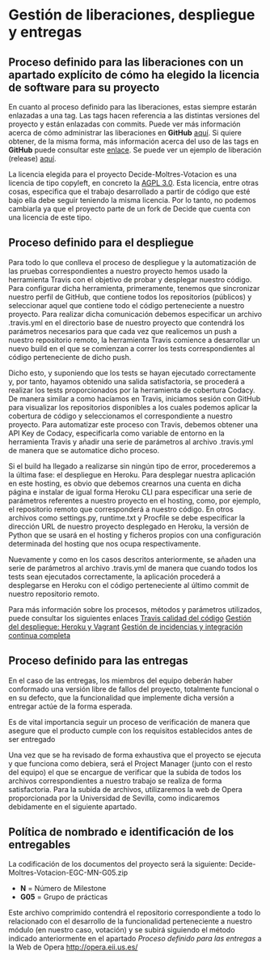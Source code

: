 # Gestión de liberaciones, despliegue y entregas

## Proceso definido para las liberaciones con un apartado explícito de cómo ha elegido la licencia de software para su proyecto

En cuanto al proceso definido para las liberaciones, estas siempre estarán enlazadas a una tag. Las tags hacen referencia a las distintas versiones del proyecto y están enlazadas con commits. Puede ver más información acerca de cómo administrar las liberaciones en **GitHub** [aquí](https://help.github.com/articles/creating-releases/). Si quiere obtener, de la misma forma, más información acerca del uso de las tags en **GitHub** puede consultar este [enlace](https://developer.github.com/v3/git/tags/).
Se puede ver un ejemplo de liberación (release) [aquí](https://github.com/decide-moltres/decide-votacion/releases/tag/v1.1).

La licencia elegida para el proyecto Decide-Moltres-Votacion es una licencia de tipo copyleft, en concreto la 
[AGPL 3.0](https://www.gnu.org/licenses/agpl-3.0.en.html). Esta licencia, entre otras cosas, especifica que el trabajo 
desarrollado a partir de código que esté bajo ella debe seguir teniendo la misma licencia. Por lo tanto, no podemos 
cambiarla ya que el proyecto parte de un fork de Decide que cuenta con una licencia de este tipo.

## Proceso definido para el despliegue
Para todo lo que conlleva el proceso de despliegue y la automatización de las pruebas correspondientes a nuestro proyecto hemos usado la herramienta Travis con el objetivo de probar y desplegar nuestro código. Para configurar dicha herramienta, primeramente, tenemos que sincronizar nuestro perfil de GitHub, que contiene todos los repositorios (públicos) y seleccionar aquel que contiene todo el código perteneciente a nuestro proyecto. Para realizar dicha comunicación debemos especificar un archivo .travis.yml en el directorio base de nuestro proyecto que contendrá los parámetros necesarios para que cada vez que realicemos un push a nuestro repositorio remoto, la herramienta Travis comience a desarrollar un nuevo build en el que se comienzan a correr los tests correspondientes al código perteneciente de dicho push.

Dicho esto, y suponiendo que los tests se hayan ejecutado correctamente y, por tanto, hayamos obtenido una salida satisfactoria, se procederá a realizar los tests proporcionados por la herramienta de cobertura Codacy. De manera similar a como hacíamos en Travis, iniciamos sesión con GitHub para visualizar los repositorios disponibles a los cuales podemos aplicar la cobertura de código y seleccionamos el correspondiente a nuestro proyecto. Para automatizar este proceso con Travis, debemos obtener una API Key de Codacy, especificarla como variable de entorno en la herramienta Travis y añadir una serie de parámetros al archivo .travis.yml de manera que se automatice dicho proceso.

Si el build ha llegado a realizarse sin ningún tipo de error, procederemos a la última fase: el despliegue en Heroku.
Para desplegar nuestra aplicación en este hosting, es obvio que debemos crearnos una cuenta en dicha página e instalar de igual forma Heroku CLI para especificar una serie de parámetros referentes a nuestro proyecto en el hosting, como, por ejemplo, el repositorio remoto que corresponderá a nuestro código. En otros archivos como settings.py, runtime.txt y Procfile se debe especificar la dirección URL de nuestro proyecto desplegado en Heroku, la versión de Python que se usará en el hosting y ficheros propios con una configuración determinada del hosting que nos ocupa respectivamente.

Nuevamente y como en los casos descritos anteriormente, se añaden una serie de parámetros al archivo .travis.yml de manera que cuando todos los tests sean ejecutados correctamente, la aplicación procederá a desplegarse en Heroku con el código perteneciente al último commit de nuestro repositorio remoto.

Para más información sobre los procesos, métodos y parámetros utilizados, puede consultar los siguientes enlaces
[Travis calidad del código](https://1984.lsi.us.es/wiki-egc/index.php/Travis_calidad_de_c%C3%B3digo)
[Gestión del despliegue: Heroku y Vagrant](https://1984.lsi.us.es/wiki-egc/index.php/Gesti%C3%B3n_del_despliegue:_Heroku_y_Vagrant)
[Gestión de incidencias y integración continua completa](https://1984.lsi.us.es/wiki-egc/index.php/Gesti%C3%B3n_de_incidencias_y_integraci%C3%B3n_continua_completa)

## Proceso definido para las entregas
En el caso de las entregas, los miembros del equipo deberán haber conformado una versión libre de fallos del proyecto, totalmente funcional o en su defecto, que la funcionalidad que implemente dicha versión a entregar actúe de la forma esperada.

Es de vital importancia seguir un proceso de verificación de manera que asegure que el producto cumple con los requisitos establecidos antes de ser entregado

Una vez que se ha revisado de forma exhaustiva que el proyecto se ejecuta y que funciona como debiera, será el Project Manager (junto con el resto del equipo) el que se encargue de verificar que la subida de todos los archivos correspondientes a nuestro trabajo se realiza de forma satisfactoria. Para la subida de archivos, utilizaremos la web de Opera proporcionada por la Universidad de Sevilla, como indicaremos debidamente en el siguiente apartado.


## Política de nombrado e identificación de los entregables

La codificación de los documentos del proyecto será la siguiente: 
Decide-Moltres-Votacion-EGC-MN-G05.zip

   * **N** = Número de Milestone
   * **G05** = Grupo de prácticas

Este archivo comprimido contendrá el repositorio correspondiente a todo lo relacionado con el desarrollo de la funcionalidad perteneciente a nuestro módulo (en nuestro caso, votación) y se subirá siguiendo el método indicado anteriormente en el apartado _Proceso definido para las entregas_ a la Web de Opera http://opera.eii.us.es/
